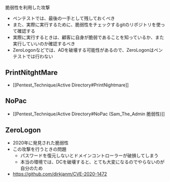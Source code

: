 脆弱性を利用した攻撃
- ペンテストでは、最後の一手として残しておくべき
- また、実際に実行するために、脆弱性をチェックするgitのリポジトリを使って確認する
- 実際に実行するときは、顧客に自身が脆弱であることを知っているか、また実行していいのか確認するべき
- ZeroLogonなどでは、ADを破壊する可能性があるので、ZeroLogonはペンテストでは行わない

## PrintNitghtMare
- [[Pentest_Technique/Active Directory#PrintNightmare]]

## NoPac
- [[Pentest_Technique/Active Directory#NoPac (Sam_The_Admin 脆弱性)]]

## ZeroLogon
- 2020年に発見された脆弱性
- この攻撃を行うときの問題
	- パスワードを復元しないとドメインコントローラーが破損してしまう
	- 本当の環境では、DCを破壊すると、とても大変になるのでやらないのが自分のため
- https://github.com/dirkjanm/CVE-2020-1472
